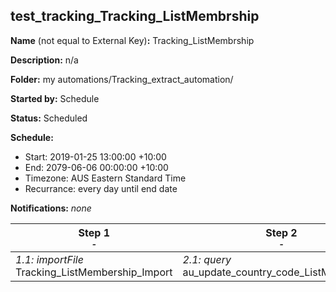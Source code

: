 ## test_tracking_Tracking_ListMembrship

**Name** (not equal to External Key)**:** Tracking_ListMembrship

**Description:** n/a

**Folder:** my automations/Tracking_extract_automation/

**Started by:** Schedule

**Status:** Scheduled

**Schedule:**

* Start: 2019-01-25 13:00:00 +10:00
* End: 2079-06-06 00:00:00 +10:00
* Timezone: AUS Eastern Standard Time
* Recurrance: every day until end date

**Notifications:** _none_


| Step 1<br>_<small>-</small>_ | Step 2<br>_<small>-</small>_ | Step 3<br>_<small>-</small>_ | Step 4<br>_<small>-</small>_ |
| --- | --- | --- | --- |
| _1.1: importFile_<br>Tracking_ListMembership_Import | _2.1: query_<br>au_update_country_code_ListMembership | _3.1: query_<br>nz_update_country_code_ListMembership | _4.1: script_<br>Delete_listMembershup_records |
